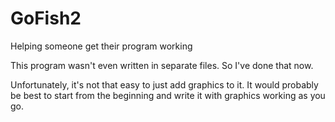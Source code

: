 # GoFish2
Helping someone get their program working

This program wasn't even written in separate files. So I've done that now.

Unfortunately, it's not that easy to just add graphics to it. It would probably be best to start from the beginning and write it with graphics working as you go.
